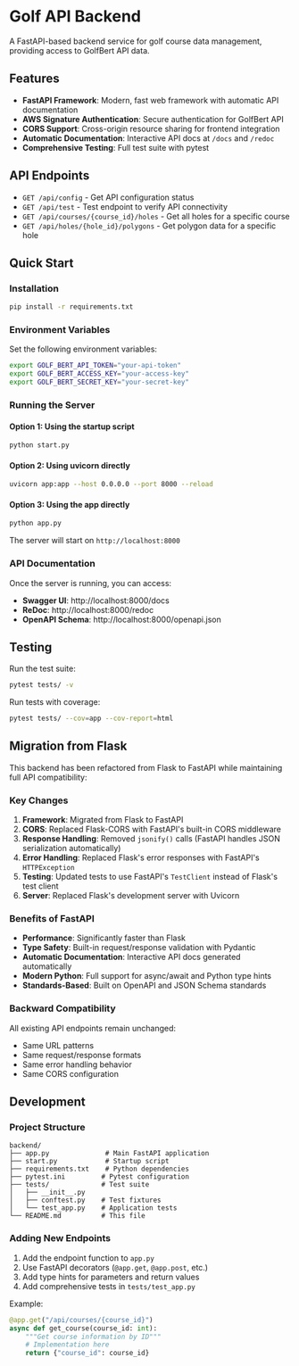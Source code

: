 # Golf API Backend

A FastAPI-based backend service for golf course data management, providing access to GolfBert API data.

## Features

- **FastAPI Framework**: Modern, fast web framework with automatic API documentation
- **AWS Signature Authentication**: Secure authentication for GolfBert API
- **CORS Support**: Cross-origin resource sharing for frontend integration
- **Automatic Documentation**: Interactive API docs at `/docs` and `/redoc`
- **Comprehensive Testing**: Full test suite with pytest

## API Endpoints

- `GET /api/config` - Get API configuration status
- `GET /api/test` - Test endpoint to verify API connectivity
- `GET /api/courses/{course_id}/holes` - Get all holes for a specific course
- `GET /api/holes/{hole_id}/polygons` - Get polygon data for a specific hole

## Quick Start

### Installation

```bash
pip install -r requirements.txt
```

### Environment Variables

Set the following environment variables:

```bash
export GOLF_BERT_API_TOKEN="your-api-token"
export GOLF_BERT_ACCESS_KEY="your-access-key"
export GOLF_BERT_SECRET_KEY="your-secret-key"
```

### Running the Server

#### Option 1: Using the startup script
```bash
python start.py
```

#### Option 2: Using uvicorn directly
```bash
uvicorn app:app --host 0.0.0.0 --port 8000 --reload
```

#### Option 3: Using the app directly
```bash
python app.py
```

The server will start on `http://localhost:8000`

### API Documentation

Once the server is running, you can access:

- **Swagger UI**: http://localhost:8000/docs
- **ReDoc**: http://localhost:8000/redoc
- **OpenAPI Schema**: http://localhost:8000/openapi.json

## Testing

Run the test suite:

```bash
pytest tests/ -v
```

Run tests with coverage:

```bash
pytest tests/ --cov=app --cov-report=html
```

## Migration from Flask

This backend has been refactored from Flask to FastAPI while maintaining full API compatibility:

### Key Changes

1. **Framework**: Migrated from Flask to FastAPI
2. **CORS**: Replaced Flask-CORS with FastAPI's built-in CORS middleware
3. **Response Handling**: Removed `jsonify()` calls (FastAPI handles JSON serialization automatically)
4. **Error Handling**: Replaced Flask's error responses with FastAPI's `HTTPException`
5. **Testing**: Updated tests to use FastAPI's `TestClient` instead of Flask's test client
6. **Server**: Replaced Flask's development server with Uvicorn

### Benefits of FastAPI

- **Performance**: Significantly faster than Flask
- **Type Safety**: Built-in request/response validation with Pydantic
- **Automatic Documentation**: Interactive API docs generated automatically
- **Modern Python**: Full support for async/await and Python type hints
- **Standards-Based**: Built on OpenAPI and JSON Schema standards

### Backward Compatibility

All existing API endpoints remain unchanged:
- Same URL patterns
- Same request/response formats
- Same error handling behavior
- Same CORS configuration

## Development

### Project Structure

```
backend/
├── app.py              # Main FastAPI application
├── start.py            # Startup script
├── requirements.txt    # Python dependencies
├── pytest.ini         # Pytest configuration
├── tests/             # Test suite
│   ├── __init__.py
│   ├── conftest.py    # Test fixtures
│   └── test_app.py    # Application tests
└── README.md          # This file
```

### Adding New Endpoints

1. Add the endpoint function to `app.py`
2. Use FastAPI decorators (`@app.get`, `@app.post`, etc.)
3. Add type hints for parameters and return values
4. Add comprehensive tests in `tests/test_app.py`

Example:

```python
@app.get("/api/courses/{course_id}")
async def get_course(course_id: int):
    """Get course information by ID"""
    # Implementation here
    return {"course_id": course_id}
```